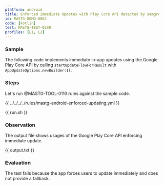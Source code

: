 ```yaml
---
platform: android
title: Enforced Immediate Updates with Play Core API detected by semgrep
id: MASTG-DEMO-0062
code: [kotlin]
test: MASTG-TEST-0290
profiles: [L1, L2]
---
```


### Sample

The following code implements immediate in-app updates using the Google Play Core API by calling `startUpdateFlowForResult` with `AppUpdateOptions.newBuilder(1)`.

### Steps

Let's run @MASTG-TOOL-0110 rules against the sample code.

{{ ../../../../rules/mastg-android-enforced-updating.yml }}

{{ run.sh }}

### Observation

The output file shows usages of the Google Play Core API enforcing immediate update.

{{ output.txt }}

### Evaluation

The test fails because the app forces users to update immediately and does not provide a fallback.
